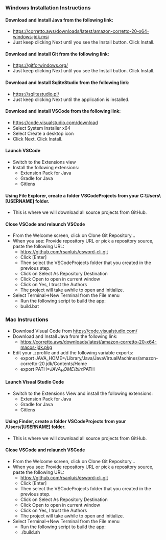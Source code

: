 ### Windows Installation Instructions

#### Download and Install Java from the following link:

-  https://corretto.aws/downloads/latest/amazon-corretto-20-x64-windows-jdk.msi
-  Just keep clicking Next until you see the Install button. Click Install.

#### Download and Install Git from the following link:

-  https://gitforwindows.org/
-  Just keep clicking Next until you see the Install button. Click Install.

#### Download and Install SqliteStudio from the following link:
-  https://sqlitestudio.pl/
-  Just keep clicking Next until the application is installed.

#### Download and Install VSCode from the following link:
-  https://code.visualstudio.com/download
-  Select System Installer x64
-  Select Create a desktop icon
-  Click Next. Click Install. 

####  Launch VSCode
-  Switch to the Extensions view
-  Install the following extensions:
   - Extension Pack for Java
   - Gradle for Java
   - Gitlens

#### Using File Explorer, create a folder VSCodeProjects from your C:\Users\\[USERNAME] folder.

- This is where we will download all source projects from GitHub.

#### Close VSCode and relaunch VSCode

- From the Welcome screen, click on Clone Git Repository...
- When you see: Provide repository URL or pick a repository source, paste the following URL:
  - https://github.com/rsanluis/esword-cli.git
  - Click [Enter]
  - Then select the VSCodeProjects folder that you created in the previous step.
  - Click on Select As Repository Destination
  - Click Open to open in current window
  - Click on Yes, I trust the Authors
  - The project will take awhile to open and initialize.
- Select Terminal->New Terminal from the File menu
  - Run the following script to build the app:
  - build.bat

### Mac Instructions
- Download Visual Code from https://code.visualstudio.com/
- Download and Install Java from the following link:
  - https://corretto.aws/downloads/latest/amazon-corretto-20-x64-macos-jdk.pkg
- Edit your .zprofile and add the following variable exports:
  - export JAVA_HOME=/Library/Java/JavaVirtualMachines/amazon-corretto-20.jdk/Contents/Home
  - export PATH=$JAVA_HOME/bin:$PATH

#### Launch Visual Studio Code

- Switch to the Extensions View and install the following extensions:
  - Extension Pack for Java
  - Gradle for Java
  - Gitlens

#### Using Finder, create a folder VSCodeProjects from your /Users/[USERNAME] folder.
  - This is where we will download all source projects from GitHub.

#### Close VSCode and relaunch VSCode

- From the Welcome screen, click on Clone Git Repository...
- When you see: Provide repository URL or pick a repository source, paste the following URL:
  - https://github.com/rsanluis/esword-cli.git
  - Click [Enter]
  - Then select the VSCodeProjects folder that you created in the previous step.
  - Click on Select As Repository Destination
  - Click Open to open in current window
  - Click on Yes, I trust the Authors
  - The project will take awhile to open and initialize.
- Select Terminal->New Terminal from the File menu
  - Run the following script to build the app:
  - ./build.sh
